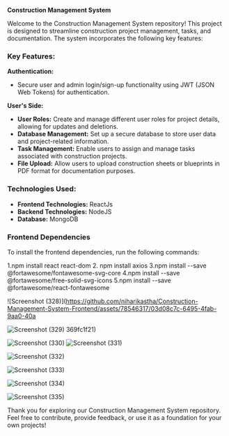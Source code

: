 **Construction Management System**

Welcome to the Construction Management System repository! This project is designed to streamline construction project management, tasks, and documentation. The system incorporates the following key features:

### Key Features:

**Authentication:**
- Secure user and admin login/sign-up functionality using JWT (JSON Web Tokens) for authentication.

**User's Side:**
- **User Roles:** Create and manage different user roles for project details, allowing for updates and deletions.
- **Database Management:** Set up a secure database to store user data and project-related information.
- **Task Management:** Enable users to assign and manage tasks associated with construction projects.
- **File Upload:** Allow users to upload construction sheets or blueprints in PDF format for documentation purposes.

### Technologies Used:

- **Frontend Technologies:** ReactJs
- **Backend Technologies:** NodeJS
- **Database:** MongoDB

### Frontend Dependencies
To install the frontend dependencies, run the following commands:

1.npm install react react-dom 
2. npm install axios
3.npm install --save @fortawesome/fontawesome-svg-core
4.npm install --save @fortawesome/free-solid-svg-icons
5.npm install --save @fortawesome/react-fontawesome


![Screenshot (328)](https://github.com/niharikastha/Construction-Management-System-Frontend/assets/78546317/03d08c7c-6495-4fab-9aa0-40a

![Screenshot (329)](https://github.com/niharikastha/Construction-Management-System-Frontend/assets/78546317/ae9578e9-3b79-4d1c-ac61-913fbd1611ab)
369fc1f21)

![Screenshot (330)](https://github.com/niharikastha/Construction-Management-System-Frontend/assets/78546317/386d67a6-e880-4bc8-a6e0-9c3b27966831)
![Screenshot (331)](https://github.com/niharikastha/Construction-Management-System-Frontend/assets/78546317/bdca48af-c0e5-4c88-9f6b-4a79cd94b3d1)


![Screenshot (332)](https://github.com/niharikastha/Construction-Management-System-Frontend/assets/78546317/98103b03-1f29-4e74-a7a6-9a74753db60d)

![Screenshot (333)](https://github.com/niharikastha/Construction-Management-System-Frontend/assets/78546317/3659fc32-dd32-4611-9e86-4a9069b89678)


![Screenshot (334)](https://github.com/niharikastha/Construction-Management-System-Frontend/assets/78546317/047c6adc-a101-4688-94f5-2c08bf2b2830)

![Screenshot (335)](https://github.com/niharikastha/Construction-Management-System-Frontend/assets/78546317/554b581b-9a5c-4d4e-b601-e4e0d6604426)



Thank you for exploring our Construction Management System repository. Feel free to contribute, provide feedback, or use it as a foundation for your own projects!
